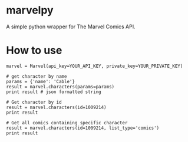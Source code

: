 # marvelpy

A simple python wrapper for The Marvel Comics API.

# How to use

```
marvel = Marvel(api_key=YOUR_API_KEY, private_key=YOUR_PRIVATE_KEY)

# get character by name
params = {'name': 'Cable'}
result = marvel.characters(params=params)
print result # json formatted string

# Get character by id
result = marvel.characters(id=1009214)
print result

# Get all comics containing specific character
result = marvel.characters(id=1009214, list_type='comics')
print result
```